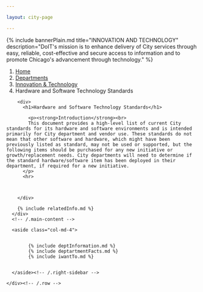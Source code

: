 ```yaml
---

layout: city-page

---
```

<!-- HERO-->
<style>

	.xcol { margin-bottom:20px; }
	#iWantToAccordion .card-body, #infoSection .card-body { 
		padding:0px; 
		border: 0px;
	    margin-left: -1px;
	    margin-right: -1px;	
	}
</style>

{% include bannerPlain.md title="INNOVATION AND TECHNOLOGY" description="DoIT's mission is to enhance delivery of City services through easy, reliable, cost-effective and secure access to information and to promote Chicago's advancement through technology." %}

<!-- CONTENT-->
<main role="main" class="container">
    <div class="row">
    <div class="col-12">
  <nav aria-label="breadcrumb" role="navigation">
    <ol class="breadcrumb mt-2">
      <li class="breadcrumb-item"><a href="#">Home</a></li>
	    <li class="breadcrumb-item"><a href="#">Departments</a></li>
	    <li class="breadcrumb-item"><a href="/design-cds-bootstrap/department_page.html">Innovation & Technology</a></li>
      <li class="breadcrumb-item active" aria-current="page">Hardware and Software Technology Standards</li>
    </ol>
  </nav>
  </div>
    </div>
    <div class="row">
      <div class="col-md-8">
  
        <div>
          <h1>Hardware and Software Technology Standards</h1>
  
			<p><strong>Introduction</strong><br>
			This document provides a high-level list of current City standards for its hardware and software environments and is intended primarily for City department and vendor use. These standards do not mean that other software and hardware, which might have been previously listed as standard, may not be used or supported, but the following items should be purchased for any new initiative or growth/replacement needs. City departments will need to determine if the standard hardware/software item has been deployed in their department, if required for a new initiative.
		  </p>
          <hr>

  
	
        </div>

		{% include relatedInfo.md %}
      </div>
	  <!-- /.main-content -->
  
      <aside class="col-md-4">


			{% include deptInformation.md %}
			{% include deptartmentFacts.md %}
			{% include iwantTo.md %}

  
      </aside><!-- /.right-sidebar -->
  
    </div><!-- /.row -->
  
  </main>
